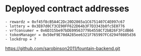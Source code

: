 # Deployed contract addresses
    
    - rewardz = 0xf45f8cB5A4C2Dc20D2865a1C6751407C4E097c67
    - lottery = 0x3E07d0Cf3CE90FF622D64b3F7D3343b8fc5E0776
    - vrfconsumer = 0x6D315be97bDE09563779b4558Cf2bB26F3FCdB66
    - tokenManager = 0x50eF9E70dA285ee6321F765997FCd294f0805d36
    - lockdrop = ?


https://github.com/sarobinson2011/fountain-backend.git